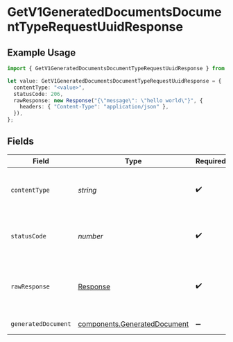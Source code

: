 # GetV1GeneratedDocumentsDocumentTypeRequestUuidResponse

## Example Usage

```typescript
import { GetV1GeneratedDocumentsDocumentTypeRequestUuidResponse } from "@gusto/embedded-api/models/operations";

let value: GetV1GeneratedDocumentsDocumentTypeRequestUuidResponse = {
  contentType: "<value>",
  statusCode: 206,
  rawResponse: new Response("{\"message\": \"hello world\"}", {
    headers: { "Content-Type": "application/json" },
  }),
};
```

## Fields

| Field                                                                        | Type                                                                         | Required                                                                     | Description                                                                  |
| ---------------------------------------------------------------------------- | ---------------------------------------------------------------------------- | ---------------------------------------------------------------------------- | ---------------------------------------------------------------------------- |
| `contentType`                                                                | *string*                                                                     | :heavy_check_mark:                                                           | HTTP response content type for this operation                                |
| `statusCode`                                                                 | *number*                                                                     | :heavy_check_mark:                                                           | HTTP response status code for this operation                                 |
| `rawResponse`                                                                | [Response](https://developer.mozilla.org/en-US/docs/Web/API/Response)        | :heavy_check_mark:                                                           | Raw HTTP response; suitable for custom response parsing                      |
| `generatedDocument`                                                          | [components.GeneratedDocument](../../models/components/generateddocument.md) | :heavy_minus_sign:                                                           | Example response                                                             |